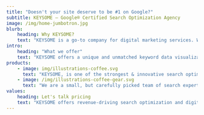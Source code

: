 ```yaml
---
title: "Doesn't your site deserve to be #1 on Google?"
subtitle: KEYSOME — Google® Certified Search Optimization Agency
image: /img/home-jumbotron.jpg
blurb:
    heading: Why KEYSOME?
    text: "KEYSOME is a go-to company for digital marketing services. We offer premier services for data-driven search engine optimization, digital marketing & PPC. We provide affordable search optimization services to startups that bank their revenue on organic traffic and conversion-driven engagement."
intro:
    heading: "What we offer"
    text: "KEYSOME offers a unique and unmatched keyword data visualization, competitor analysis and link research. With a well-trained team and robust process, we offer our clients a wide range of search optimization-related services, supplemented by industry-ready search strategies."
products:
    - image: img/illustrations-coffee.svg
      text: "KEYSOME, is one of the strongest & innovative search optimization agency. We're pround to care to make a social impact and support local communities. Check our blogs, or contact us directly to learn more about us."
    - image: /img/illustrations-coffee-gear.svg
      text: "We are a small, but carefully picked team of search experts armed with the right gear and tools for every kind of experience level. No matter if your company is small or big, we just want to bring you value-for-money services."
values:
    heading: Let's talk pricing
    text: "KEYSOME offers revenue-driving search optimization and digital marketing strategy for forward-thinking teams. The real question is — How much is your time worth? KEYSOME is a startup for anyone who believes great ideas deserve its best. No idea is a bad idea. Its an exciting activity full of hope and promise, full of expectations. Get it right and you are one third of the way there! We tackle the most challenging problems & build products that have real impact. We turn any real-world use-cases into enduring products & passionately crafted platforms. Intelligent marketing solutions are at the heart of everything we do."
---
```


